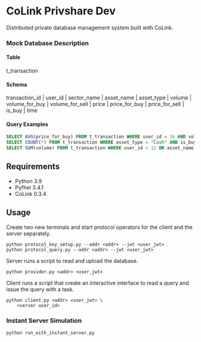# CoLink Privshare Dev

Distributed private database management system built with CoLink.

### Mock Database Description

#### Table

t_transaction

#### Schema

transaction_id | user_id | sector_name | asset_name | asset_type | volume | volume_for_buy | volume_for_sell | price | price_for_buy | price_for_sell | is_buy | time

#### Query Examples

```sql
SELECT AVG(price_for_buy) FROM t_transaction WHERE user_id = 36 AND volume_for_buy >= 500
SELECT COUNT(*) FROM t_transaction WHERE asset_type = "Cash" AND is_buy = 1
SELECT SUM(volume) FROM t_transaction WHERE user_id < 12 OR asset_name = "Apple"
```

## Requirements

+ Python 3.9
+ Pyfhel 3.4.1
+ CoLink 0.3.4

## Usage

Create two new terminals and start protocol operators for the client and the server separately.

```shell
python protocol_key_setup.py --addr <addr> --jwt <user_jwt>
python protocol_query.py --addr <addr> --jwt <user_jwt>
```

Server runs a script to read and upload the database.

```shell
python provider.py <addr> <user_jwt>
```

Client runs a script that create an interactive interface to read a query and issue the query with a task.

```shell
python client.py <addr> <user_jwt> \
    <server user_id>
```

### Instant Server Simulation

```shell
python run_with_instant_server.py
```